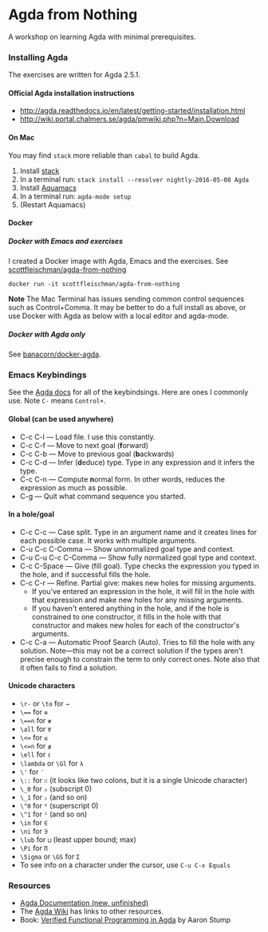 # Agda from Nothing

A workshop on learning Agda with minimal prerequisites.

### Installing Agda
The exercises are written for Agda 2.5.1.

#### Official Agda installation instructions
* http://agda.readthedocs.io/en/latest/getting-started/installation.html
* http://wiki.portal.chalmers.se/agda/pmwiki.php?n=Main.Download

#### On Mac
You may find `stack` more reliable than `cabal` to build Agda.

1. Install [stack](http://docs.haskellstack.org/en/stable/install_and_upgrade/#mac-os-x)
2. In a terminal run: `stack install --resolver nightly-2016-05-08 Agda`
3. Install [Aquamacs](http://aquamacs.org/)
4. In a terminal run: `agda-mode setup`
5. (Restart Aquamacs)

#### Docker

##### Docker with Emacs and exercises
I created a Docker image with Agda, Emacs and the exercises. See [scottfleischman/agda-from-nothing](https://hub.docker.com/r/scottfleischman/agda-from-nothing/)

`docker run -it scottfleischman/agda-from-nothing`

**Note** The Mac Terminal has issues sending common control sequences such as Control+Comma. It may be better to do a full install as above, or use Docker with Agda as below with a local editor and agda-mode.

##### Docker with Agda only
See [banacorn/docker-agda](https://github.com/banacorn/docker-agda).

### Emacs Keybindings
See the [Agda docs](http://agda.readthedocs.io/en/latest/tools/emacs-mode.html) for all of the keybindsings. Here are ones I commonly use. Note `C-` means `Control+`.

#### Global (can be used anywhere)
* C-c C-l — Load file. I use this constantly.
* C-c C-f	— Move to next goal (**f**orward)
* C-c C-b — Move to previous goal (**b**ackwards)
* C-c C-d — Infer (**d**educe) type. Type in any expression and it infers the type.
* C-c C-n — Compute **n**ormal form. In other words, reduces the expression as much as possible.
* C-g — Quit what command sequence you started.

#### In a hole/goal
* C-c C-c — Case split. Type in an argument name and it creates lines for each possible case. It works with multiple arguments.
* C-u C-c C-Comma — Show unnormalized goal type and context.
* C-u C-u C-c C-Comma — Show fully normalized goal type and context.
* C-c C-Space — Give (fill goal). Type checks the expression you typed in the hole, and if successful fills the hole.
* C-c C-r — Refine. Partial give: makes new holes for missing arguments.
  * If you've entered an expression in the hole, it will fill in the hole with that expression and make new holes for any missing arguments.
  * If you haven't entered anything in the hole, and if the hole is constrained to one constructor, it fills in the hole with that constructor and makes new holes for each of the constructor's arguments.
* C-c C-a — Automatic Proof Search (Auto). Tries to fill the hole with any solution. Note—this may not be a correct solution if the types aren't precise enough to constrain the term to only correct ones. Note also that it often fails to find a solution.

#### Unicode characters
* `\r-` or `\to` for `→`
* `\==` for `≡`
* `\==n` for `≢`
* `\all` for `∀`
* `\<=` for `≤`
* `\<=n` for `≰`
* `\ell` for `ℓ`
* `\lambda` or `\Gl` for `λ`
* `\'` for `′`
* `\::` for `∷` (it looks like two colons, but it is a single Unicode character)
* `\_0` for `₀` (subscript 0)
* `\_1` for `₁` (and so on)
* `\^0` for `⁰` (superscript 0)
* `\^1` for `¹` (and so on)
* `\in` for `∈`
* `\ni` for `∋`
* `\lub` for `⊔` (least upper bound; max)
* `\Pi` for `Π`
* `\Sigma` or `\GS` for `Σ`
* To see info on a character under the cursor, use `C-u C-x Equals`

### Resources
* [Agda Documentation (new, unfinished)](http://agda.readthedocs.io/)
* The [Agda Wiki](http://wiki.portal.chalmers.se/agda/pmwiki.php?n=Main.Documentation) has links to other resources.
* Book: [Verified Functional Programming in Agda](http://www.amazon.com/Verified-Functional-Programming-Aaron-Stump/dp/1970001240) by Aaron Stump
